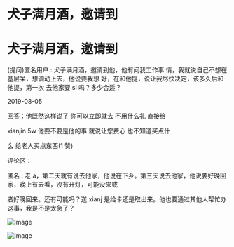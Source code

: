 # 犬子满月酒，邀请到

# 犬子满月酒，邀请到

(提问)匿名用户 : 犬子满月酒，邀请到他，他有问我工作事 情，我就说自己不想在基层呆，想调动上去，他说要我想 好，在和他提，说让我尽快决定，该多久后和他提，第一次 去他家要 sl 吗？多少合适？

2019-08-05

回答：他既然这样说了 你可以立即就去 不用什么礼 直接给

xianjin 5w 他要不要是他的事 就说让您费心 也不知道买点什

么 给老人买点东西(1 赞)

评论区：

匿名 : 老 a，第二天就有说去他家，他说在下乡。第三天说去他家，他说要好晚回家，晚上有去看，没有开灯，可能没来或

者好晚回来。还有可能吗？送 xianj 是给卡还是取出来。他也要通过其他人帮忙办这事，我是不是太急了？

![image](img/Image_060.png)

![image](img/Image_061.png)